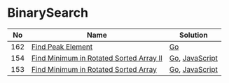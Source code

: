 # BinarySearch
| No | Name | Solution |
| -- | -- | -- |
162 | [Find Peak Element](https://leetcode.cn/problems/Find-Peak-Element) | [Go](../.././src/solutions/algrithoms/Find%20Peak%20Element/binary-search.go)
154 | [Find Minimum in Rotated Sorted Array II](https://leetcode.cn/problems/Find-Minimum-in-Rotated-Sorted-Array-II) | [Go](../.././src/solutions/algrithoms/Find%20Minimum%20in%20Rotated%20Sorted%20Array%20II/binary-search.go), [JavaScript](../.././src/solutions/algrithoms/Find%20Minimum%20in%20Rotated%20Sorted%20Array%20II/binary-search.js)
153 | [Find Minimum in Rotated Sorted Array](https://leetcode.cn/problems/Find-Minimum-in-Rotated-Sorted-Array) | [Go](../.././src/solutions/algrithoms/Find%20Minimum%20in%20Rotated%20Sorted%20Array/binary-search.go), [JavaScript](../.././src/solutions/algrithoms/Find%20Minimum%20in%20Rotated%20Sorted%20Array/binary-search.js)

